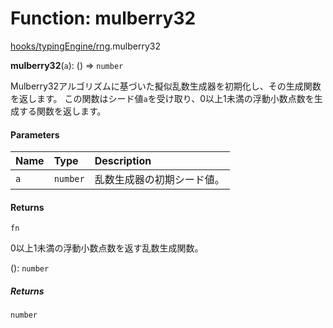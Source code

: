 # Function: mulberry32

[hooks/typingEngine/rng](../modules/hooks_typingEngine_rng.md).mulberry32

**mulberry32**(`a`): () => `number`

Mulberry32アルゴリズムに基づいた擬似乱数生成器を初期化し、その生成関数を返します。
この関数はシード値`a`を受け取り、0以上1未満の浮動小数点数を生成する関数を返します。

#### Parameters

| Name | Type | Description |
| :------ | :------ | :------ |
| `a` | `number` | 乱数生成器の初期シード値。 |

#### Returns

`fn`

0以上1未満の浮動小数点数を返す乱数生成関数。

(): `number`

##### Returns

`number`
